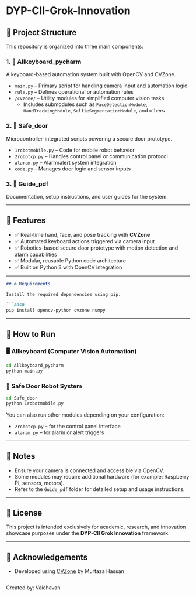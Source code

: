 # DYP-CII-Grok-Innovation


## 📂 Project Structure

This repository is organized into three main components:

### 1. 🔡 Allkeyboard_pycharm

A keyboard-based automation system built with OpenCV and CVZone.

- `main.py` – Primary script for handling camera input and automation logic  
- `rule.py` – Defines operational or automation rules  
- `/cvzone/` – Utility modules for simplified computer vision tasks  
  - Includes submodules such as `FaceDetectionModule`, `HandTrackingModule`, `SelfieSegmentationModule`, and others

### 2. 🔐 Safe_door

Microcontroller-integrated scripts powering a secure door prototype.

- `1robotmobile.py` – Code for mobile robot behavior  
- `2robotcp.py` – Handles control panel or communication protocol  
- `alaram.py` – Alarm/alert system integration  
- `code.py` – Manages door logic and sensor inputs

### 3. 📘 Guide_pdf

Documentation, setup instructions, and user guides for the system.

---

## 🚀 Features

- ✅ Real-time hand, face, and pose tracking with **CVZone**  
- ✅ Automated keyboard actions triggered via camera input  
- ✅ Robotics-based secure door prototype with motion detection and alarm capabilities  
- ✅ Modular, reusable Python code architecture  
- ✅ Built on Python 3 with OpenCV integration

---

````markdown
## ⚙️ Requirements

Install the required dependencies using pip:

```bash
pip install opencv-python cvzone numpy
````

---

## 🧪 How to Run

### 🖥️ Allkeyboard (Computer Vision Automation)

```bash
cd Allkeyboard_pycharm
python main.py
```

### 🔐 Safe Door Robot System

```bash
cd Safe_door
python 1robotmobile.py
```

You can also run other modules depending on your configuration:

* `2robotcp.py` – for the control panel interface
* `alaram.py` – for alarm or alert triggers

---

## 📎 Notes

* Ensure your camera is connected and accessible via OpenCV.
* Some modules may require additional hardware (for example: Raspberry Pi, sensors, motors).
* Refer to the `Guide_pdf` folder for detailed setup and usage instructions.

---

## 📌 License

This project is intended exclusively for academic, research, and innovation showcase purposes under the **DYP-CII Grok Innovation** framework.

---

## 🙏 Acknowledgements

* Developed using [CVZone](https://github.com/cvzone/cvzone) by Murtaza Hassan

```
```


Created by: Vaichavan


